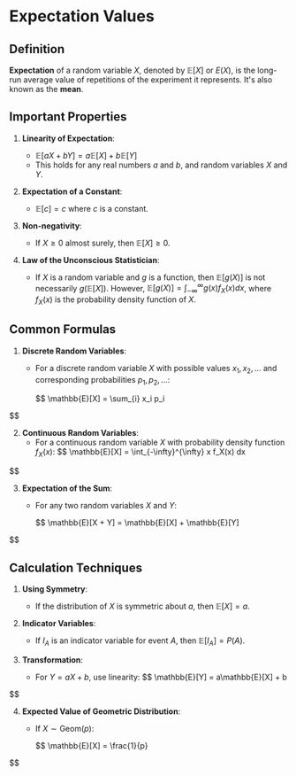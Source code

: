 # Expectation Values

## Definition

**Expectation** of a random variable $X$, denoted by $\mathbb{E}[X]$ or $E(X)$, is the long-run average value of repetitions of the experiment it represents. It's also known as the **mean**.

## Important Properties

1. **Linearity of Expectation**:
   - $\mathbb{E}[aX + bY] = a\mathbb{E}[X] + b\mathbb{E}[Y]$
   - This holds for any real numbers $a$ and $b$, and random variables $X$ and $Y$.

2. **Expectation of a Constant**:
   - $\mathbb{E}[c] = c$ where $c$ is a constant.

3. **Non-negativity**:
   - If $X \geq 0$ almost surely, then $\mathbb{E}[X] \geq 0$.

4. **Law of the Unconscious Statistician**:
   - If $X$ is a random variable and $g$ is a function, then $\mathbb{E}[g(X)]$ is not necessarily $g(\mathbb{E}[X])$. However, $\mathbb{E}[g(X)] = \int_{-\infty}^{\infty} g(x) f_X(x) dx$, where $f_X(x)$ is the probability density function of $X$.

## Common Formulas

1. **Discrete Random Variables**:
   - For a discrete random variable $X$ with possible values $x_1, x_2, \ldots$ and corresponding probabilities $p_1, p_2, \ldots$:

     $$
     \mathbb{E}[X] = \sum_{i} x_i p_i

$$


2. **Continuous Random Variables**:
   - For a continuous random variable $X$ with probability density function $f_X(x)$:
     $$
     \mathbb{E}[X] = \int_{-\infty}^{\infty} x f_X(x) dx
     
$$

3. **Expectation of the Sum**:
   - For any two random variables $X$ and $Y$:

     $$
     \mathbb{E}[X + Y] = \mathbb{E}[X] + \mathbb{E}[Y]

$$


## Calculation Techniques

1. **Using Symmetry**:
   - If the distribution of $X$ is symmetric about $a$, then $\mathbb{E}[X] = a$.

2. **Indicator Variables**:
   - If $I_A$ is an indicator variable for event $A$, then $\mathbb{E}[I_A] = P(A)$.

3. **Transformation**:
   - For $Y = aX + b$, use linearity:
     $$
     \mathbb{E}[Y] = a\mathbb{E}[X] + b
     
$$

4. **Expected Value of Geometric Distribution**:
   - If $X \sim \text{Geom}(p)$:

     $$
     \mathbb{E}[X] = \frac{1}{p}

$$
